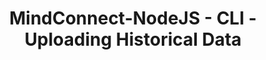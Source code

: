 ---
title: MindConnect-NodeJS - CLI - Uploading Historical Data
hide_license_text: True
show_mit_license_text: True
---